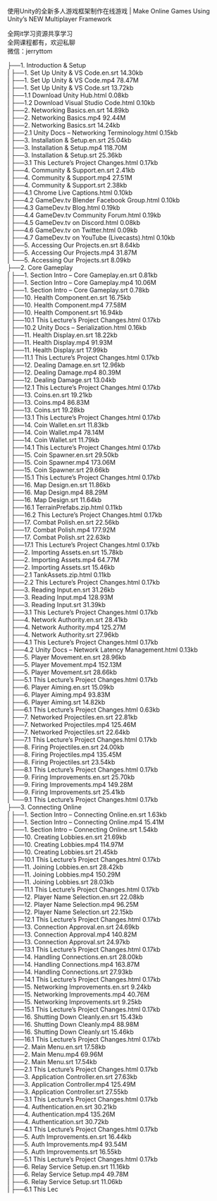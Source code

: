 使用Unity的全新多人游戏框架制作在线游戏 | Make Online Games Using Unity’s NEW Multiplayer Framework

全网it学习资源共享学习<br>全网课程都有，欢迎私聊<br>微信：jerryttom<br>

├──1. Introduction &amp; Setup<br> | ├──1. Set Up Unity &amp; VS Code.en.srt 14.30kb<br> | ├──1. Set Up Unity &amp; VS Code.mp4 78.47M<br> | ├──1. Set Up Unity &amp; VS Code.srt 13.72kb<br> | ├──1.1 Download Unity Hub.html 0.08kb<br> | ├──1.2 Download Visual Studio Code.html 0.10kb<br> | ├──2. Networking Basics.en.srt 14.89kb<br> | ├──2. Networking Basics.mp4 92.44M<br> | ├──2. Networking Basics.srt 14.24kb<br> | ├──2.1 Unity Docs – Networking Terminology.html 0.15kb<br> | ├──3. Installation &amp; Setup.en.srt 25.04kb<br> | ├──3. Installation &amp; Setup.mp4 118.70M<br> | ├──3. Installation &amp; Setup.srt 25.36kb<br> | ├──3.1 This Lecture’s Project Changes.html 0.17kb<br> | ├──4. Community &amp; Support.en.srt 2.41kb<br> | ├──4. Community &amp; Support.mp4 27.51M<br> | ├──4. Community &amp; Support.srt 2.38kb<br> | ├──4.1 Chrome Live Captions.html 0.10kb<br> | ├──4.2 GameDev.tv Blender Facebook Group.html 0.10kb<br> | ├──4.3 GameDev.tv Blog.html 0.19kb<br> | ├──4.4 GameDev.tv Community Forum.html 0.19kb<br> | ├──4.5 GameDev.tv on Discord.html 0.08kb<br> | ├──4.6 GameDev.tv on Twitter.html 0.09kb<br> | ├──4.7 GameDev.tv on YouTube (Livecasts).html 0.10kb<br> | ├──5. Accessing Our Projects.en.srt 8.64kb<br> | ├──5. Accessing Our Projects.mp4 31.87M<br> | └──5. Accessing Our Projects.srt 8.09kb<br> ├──2. Core Gameplay<br> | ├──1. Section Intro – Core Gameplay.en.srt 0.81kb<br> | ├──1. Section Intro – Core Gameplay.mp4 10.06M<br> | ├──1. Section Intro – Core Gameplay.srt 0.78kb<br> | ├──10. Health Component.en.srt 16.75kb<br> | ├──10. Health Component.mp4 77.58M<br> | ├──10. Health Component.srt 16.94kb<br> | ├──10.1 This Lecture’s Project Changes.html 0.17kb<br> | ├──10.2 Unity Docs – Serialization.html 0.16kb<br> | ├──11. Health Display.en.srt 18.22kb<br> | ├──11. Health Display.mp4 91.93M<br> | ├──11. Health Display.srt 17.99kb<br> | ├──11.1 This Lecture’s Project Changes.html 0.17kb<br> | ├──12. Dealing Damage.en.srt 12.96kb<br> | ├──12. Dealing Damage.mp4 80.39M<br> | ├──12. Dealing Damage.srt 13.04kb<br> | ├──12.1 This Lecture’s Project Changes.html 0.17kb<br> | ├──13. Coins.en.srt 19.21kb<br> | ├──13. Coins.mp4 86.83M<br> | ├──13. Coins.srt 19.28kb<br> | ├──13.1 This Lecture’s Project Changes.html 0.17kb<br> | ├──14. Coin Wallet.en.srt 11.83kb<br> | ├──14. Coin Wallet.mp4 78.14M<br> | ├──14. Coin Wallet.srt 11.79kb<br> | ├──14.1 This Lecture’s Project Changes.html 0.17kb<br> | ├──15. Coin Spawner.en.srt 29.50kb<br> | ├──15. Coin Spawner.mp4 173.06M<br> | ├──15. Coin Spawner.srt 29.66kb<br> | ├──15.1 This Lecture’s Project Changes.html 0.17kb<br> | ├──16. Map Design.en.srt 11.86kb<br> | ├──16. Map Design.mp4 88.29M<br> | ├──16. Map Design.srt 11.64kb<br> | ├──16.1 TerrainPrefabs.zip.html 0.11kb<br> | ├──16.2 This Lecture’s Project Changes.html 0.17kb<br> | ├──17. Combat Polish.en.srt 22.56kb<br> | ├──17. Combat Polish.mp4 177.92M<br> | ├──17. Combat Polish.srt 22.63kb<br> | ├──17.1 This Lecture’s Project Changes.html 0.17kb<br> | ├──2. Importing Assets.en.srt 15.78kb<br> | ├──2. Importing Assets.mp4 64.77M<br> | ├──2. Importing Assets.srt 15.46kb<br> | ├──2.1 TankAssets.zip.html 0.11kb<br> | ├──2.2 This Lecture’s Project Changes.html 0.17kb<br> | ├──3. Reading Input.en.srt 31.26kb<br> | ├──3. Reading Input.mp4 128.93M<br> | ├──3. Reading Input.srt 31.39kb<br> | ├──3.1 This Lecture’s Project Changes.html 0.17kb<br> | ├──4. Network Authority.en.srt 28.41kb<br> | ├──4. Network Authority.mp4 125.27M<br> | ├──4. Network Authority.srt 27.96kb<br> | ├──4.1 This Lecture’s Project Changes.html 0.17kb<br> | ├──4.2 Unity Docs – Network Latency Management.html 0.13kb<br> | ├──5. Player Movement.en.srt 28.96kb<br> | ├──5. Player Movement.mp4 152.13M<br> | ├──5. Player Movement.srt 28.66kb<br> | ├──5.1 This Lecture’s Project Changes.html 0.17kb<br> | ├──6. Player Aiming.en.srt 15.09kb<br> | ├──6. Player Aiming.mp4 93.83M<br> | ├──6. Player Aiming.srt 14.82kb<br> | ├──6.1 This Lecture’s Project Changes.html 0.63kb<br> | ├──7. Networked Projectiles.en.srt 22.81kb<br> | ├──7. Networked Projectiles.mp4 125.46M<br> | ├──7. Networked Projectiles.srt 22.64kb<br> | ├──7.1 This Lecture’s Project Changes.html 0.17kb<br> | ├──8. Firing Projectiles.en.srt 24.00kb<br> | ├──8. Firing Projectiles.mp4 135.45M<br> | ├──8. Firing Projectiles.srt 23.54kb<br> | ├──8.1 This Lecture’s Project Changes.html 0.17kb<br> | ├──9. Firing Improvements.en.srt 25.70kb<br> | ├──9. Firing Improvements.mp4 149.28M<br> | ├──9. Firing Improvements.srt 25.41kb<br> | └──9.1 This Lecture’s Project Changes.html 0.17kb<br> ├──3. Connecting Online<br> | ├──1. Section Intro – Connecting Online.en.srt 1.63kb<br> | ├──1. Section Intro – Connecting Online.mp4 15.41M<br> | ├──1. Section Intro – Connecting Online.srt 1.54kb<br> | ├──10. Creating Lobbies.en.srt 21.69kb<br> | ├──10. Creating Lobbies.mp4 114.97M<br> | ├──10. Creating Lobbies.srt 21.45kb<br> | ├──10.1 This Lecture’s Project Changes.html 0.17kb<br> | ├──11. Joining Lobbies.en.srt 28.42kb<br> | ├──11. Joining Lobbies.mp4 150.29M<br> | ├──11. Joining Lobbies.srt 28.03kb<br> | ├──11.1 This Lecture’s Project Changes.html 0.17kb<br> | ├──12. Player Name Selection.en.srt 22.08kb<br> | ├──12. Player Name Selection.mp4 96.25M<br> | ├──12. Player Name Selection.srt 22.15kb<br> | ├──12.1 This Lecture’s Project Changes.html 0.17kb<br> | ├──13. Connection Approval.en.srt 24.69kb<br> | ├──13. Connection Approval.mp4 140.82M<br> | ├──13. Connection Approval.srt 24.97kb<br> | ├──13.1 This Lecture’s Project Changes.html 0.17kb<br> | ├──14. Handling Connections.en.srt 28.00kb<br> | ├──14. Handling Connections.mp4 163.87M<br> | ├──14. Handling Connections.srt 27.93kb<br> | ├──14.1 This Lecture’s Project Changes.html 0.17kb<br> | ├──15. Networking Improvements.en.srt 9.24kb<br> | ├──15. Networking Improvements.mp4 40.76M<br> | ├──15. Networking Improvements.srt 9.25kb<br> | ├──15.1 This Lecture’s Project Changes.html 0.17kb<br> | ├──16. Shutting Down Cleanly.en.srt 15.43kb<br> | ├──16. Shutting Down Cleanly.mp4 88.98M<br> | ├──16. Shutting Down Cleanly.srt 15.46kb<br> | ├──16.1 This Lecture’s Project Changes.html 0.17kb<br> | ├──2. Main Menu.en.srt 17.58kb<br> | ├──2. Main Menu.mp4 69.96M<br> | ├──2. Main Menu.srt 17.54kb<br> | ├──2.1 This Lecture’s Project Changes.html 0.17kb<br> | ├──3. Application Controller.en.srt 27.63kb<br> | ├──3. Application Controller.mp4 125.49M<br> | ├──3. Application Controller.srt 27.55kb<br> | ├──3.1 This Lecture’s Project Changes.html 0.17kb<br> | ├──4. Authentication.en.srt 30.21kb<br> | ├──4. Authentication.mp4 135.26M<br> | ├──4. Authentication.srt 30.72kb<br> | ├──4.1 This Lecture’s Project Changes.html 0.17kb<br> | ├──5. Auth Improvements.en.srt 16.44kb<br> | ├──5. Auth Improvements.mp4 93.54M<br> | ├──5. Auth Improvements.srt 16.55kb<br> | ├──5.1 This Lecture’s Project Changes.html 0.17kb<br> | ├──6. Relay Service Setup.en.srt 11.16kb<br> | ├──6. Relay Service Setup.mp4 49.78M<br> | ├──6. Relay Service Setup.srt 11.06kb<br> | ├──6.1 This Lec